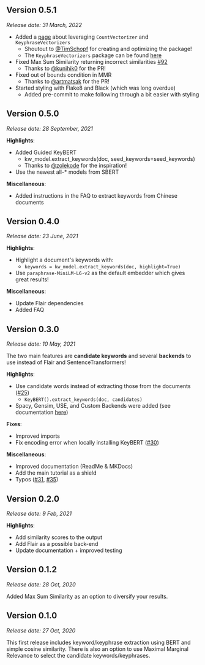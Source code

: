 ## **Version 0.5.1**
*Release date:  31 March, 2022*


* Added a [page](https://maartengr.github.io/KeyBERT/guides/countvectorizer.html) about leveraging `CountVectorizer` and `KeyphraseVectorizers`
    * Shoutout to [@TimSchopf](https://github.com/TimSchopf) for creating and optimizing the package!
    * The `KeyphraseVectorizers` package can be found [here](https://github.com/TimSchopf/KeyphraseVectorizers)
* Fixed Max Sum Similarity returning incorrect similarities [#92](https://github.com/MaartenGr/KeyBERT/issues/92)
    * Thanks to [@kunihik0](https://github.com/kunihik0) for the PR!
* Fixed out of bounds condition in MMR
    * Thanks to [@artmatsak](https://github.com/artmatsak) for the PR!
* Started styling with Flake8 and Black (which was long overdue)
    * Added pre-commit to make following through a bit easier with styling

## **Version 0.5.0**
*Release date:  28 September, 2021*

**Highlights**:

* Added Guided KeyBERT
    * kw_model.extract_keywords(doc, seed_keywords=seed_keywords)
    * Thanks to [@zolekode](https://github.com/zolekode) for the inspiration!
* Use the newest all-* models from SBERT

**Miscellaneous**:

* Added instructions in the FAQ to extract keywords from Chinese documents

## **Version 0.4.0**
*Release date:  23 June, 2021*

**Highlights**:

* Highlight a document's keywords with:
    * ```keywords = kw_model.extract_keywords(doc, highlight=True)```
* Use `paraphrase-MiniLM-L6-v2` as the default embedder which gives great results!

**Miscellaneous**:

* Update Flair dependencies
* Added FAQ

## **Version 0.3.0**
*Release date:  10 May, 2021*

The two main features are **candidate keywords**
and several **backends** to use instead of Flair and SentenceTransformers!

**Highlights**:

* Use candidate words instead of extracting those from the documents ([#25](https://github.com/MaartenGr/KeyBERT/issues/25))
    * ```KeyBERT().extract_keywords(doc, candidates)```
* Spacy, Gensim, USE, and Custom Backends were added (see documentation [here](https://maartengr.github.io/KeyBERT/guides/embeddings.html))

**Fixes**:

* Improved imports
* Fix encoding error when locally installing KeyBERT ([#30](https://github.com/MaartenGr/KeyBERT/issues/30))

**Miscellaneous**:

* Improved documentation (ReadMe & MKDocs)
* Add the main tutorial as a shield
* Typos ([#31](https://github.com/MaartenGr/KeyBERT/pull/31), [#35](https://github.com/MaartenGr/KeyBERT/pull/35))


## **Version 0.2.0**
*Release date:  9 Feb, 2021*

**Highlights**:

* Add similarity scores to the output
* Add Flair as a possible back-end
* Update documentation + improved testing

## **Version 0.1.2**
*Release date:  28 Oct, 2020*

Added Max Sum Similarity as an option to diversify your results.


## **Version 0.1.0**
*Release date:  27 Oct, 2020*

This first release includes keyword/keyphrase extraction using BERT and simple cosine similarity.
There is also an option to use Maximal Marginal Relevance to select the candidate keywords/keyphrases.
